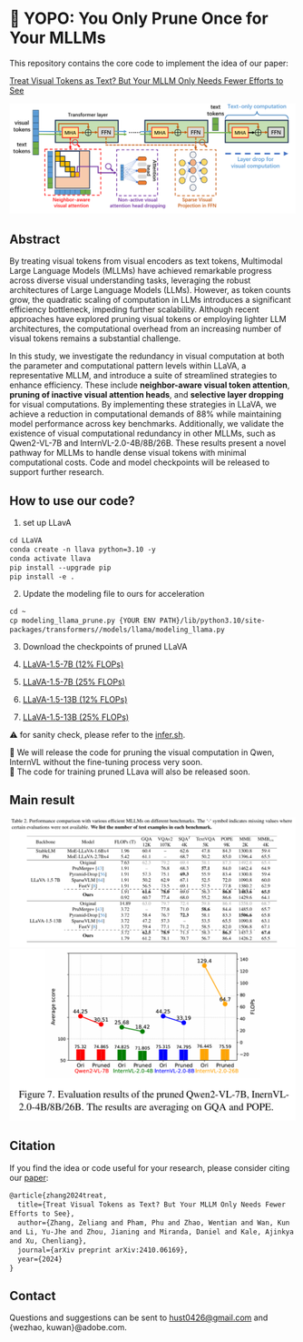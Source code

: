 # :rocket: YOPO: You Only Prune Once for Your MLLMs


This repository contains the core code to implement the idea of  our paper:

[Treat Visual Tokens as Text? But Your MLLM Only Needs Fewer Efforts to See](https://arxiv.org/abs/2410.06169v2)

![Alt text](images/method_fig.png "Overview of our method.")


## Abstract
By treating visual tokens from visual encoders as text tokens, Multimodal Large Language Models (MLLMs) have achieved remarkable progress across diverse visual understanding tasks, leveraging the robust architectures of Large Language Models (LLMs). However, as token counts grow, the quadratic scaling of computation in LLMs introduces a significant efficiency bottleneck, impeding further scalability. Although recent approaches have explored pruning visual tokens or employing lighter LLM architectures, the computational overhead from an increasing number of visual tokens remains a substantial challenge.

In this study, we investigate the redundancy in visual computation at both the parameter and computational pattern levels within LLaVA, a representative MLLM, and introduce a suite of streamlined strategies to enhance efficiency. These include **neighbor-aware visual token attention**, **pruning of inactive visual attention heads**, and **selective layer dropping** for visual computations. By implementing these strategies in LLaVA, we achieve a reduction in computational demands of 88% while maintaining model performance across key benchmarks. Additionally, we validate the existence of visual computational redundancy in other MLLMs, such as Qwen2-VL-7B and InternVL-2.0-4B/8B/26B. These results present a novel pathway for MLLMs to handle dense visual tokens with minimal computational costs. Code and model checkpoints will be released to support further research.




## How to use our code?
1. set up LLavA  
```Shell
cd LLaVA
conda create -n llava python=3.10 -y
conda activate llava
pip install --upgrade pip  
pip install -e .
```

2. Update the modeling file to ours for acceleration
```Shell
cd ~
cp modeling_llama_prune.py {YOUR ENV PATH}/lib/python3.10/site-packages/transformers//models/llama/modeling_llama.py
```

3. Download the checkpoints of pruned LLaVA

1. [LLaVA-1.5-7B (12% FLOPs)](https://huggingface.co/zwt123home123/llava-1.5-7b-prune-zp12)
2. [LLaVA-1.5-7B (25% FLOPs)](https://huggingface.co/zwt123home123/llava-1.5-13b-prune-zp25)
3. [LLaVA-1.5-13B (12% FLOPs)](https://huggingface.co/zwt123home123/llava-1.5-7b-prune-zp12)
4. [LLaVA-1.5-13B (25% FLOPs)](https://huggingface.co/zwt123home123/llava-1.5-13b-prune-zp25)

:warning: for sanity check, please refer to the [infer.sh](infer.sh).

:triangular_flag_on_post:  We will release the code for pruning the visual computation in Qwen, InternVL without the fine-tuning process very soon.  
:triangular_flag_on_post:  The code for training pruned LLava will also be released soon.  


## Main result
![Results on prunining the LLaVa](images/main_result.png "Results on prunining the LLaVa")
![Results on pruning the Qwen and InternVL](images/many_models.png "Results on pruning the Qwen and InternVL")


## Citation

If you find the idea or code useful for your research, please consider citing our [paper](https://arxiv.org/abs/2403.12777):

```
@article{zhang2024treat,
  title={Treat Visual Tokens as Text? But Your MLLM Only Needs Fewer Efforts to See},
  author={Zhang, Zeliang and Pham, Phu and Zhao, Wentian and Wan, Kun and Li, Yu-Jhe and Zhou, Jianing and Miranda, Daniel and Kale, Ajinkya and Xu, Chenliang},
  journal={arXiv preprint arXiv:2410.06169},
  year={2024}
}
```

## Contact
Questions and suggestions can be sent to hust0426@gmail.com and {wezhao, kuwan}@adobe.com.

